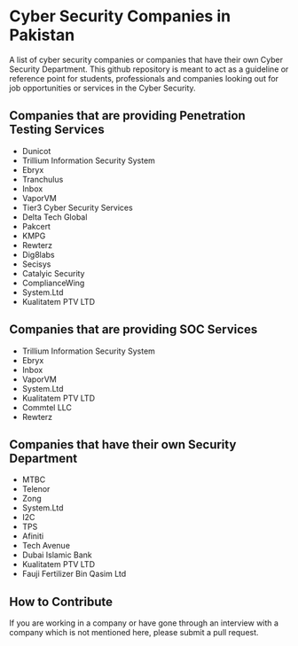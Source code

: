 # Cyber Security Companies in Pakistan
A list of cyber security companies or companies that have their own Cyber Security Department. 
This github repository is meant to act as a guideline or reference point for students, professionals and companies looking out for job opportunities or services in the Cyber Security.
<h2>Companies that are providing Penetration Testing Services</h2>
<ul>
<li>Dunicot <br /></li>
  
<li>Trillium Information Security System <br /></li>

<li>Ebryx <br /></li>

<li>Tranchulus <br /></li>

<li>Inbox <br /></li>

<li>VaporVM <br /></li>

<li>Tier3 Cyber Security Services <br /></li>

<li>Delta Tech Global <br /></li>

<li>Pakcert <br /></li>

<li>KMPG <br /></li>

<li>Rewterz <br /></li>

<li>Dig8labs <br /></li>

<li>Secisys <br /></li>

<li>Catalyic Security <br /></li>

<li>ComplianceWing <br /></li>

<li>System.Ltd <br /></li>

<li>Kualitatem PTV LTD <br /></li>

</ul>

<h2>Companies that are providing SOC Services</h2>
<ul>
<li>Trillium Information Security System</li>

<li>Ebryx</li>

<li>Inbox</li>

<li>VaporVM</li>

<li>System.Ltd <br /></li>

<li>Kualitatem PTV LTD</li>

<li>Commtel LLC</li>
<li>Rewterz </li>

</ul>

<h2>Companies that have their own Security Department</h2>

<ul>
<li>MTBC</li>

<li>Telenor</li>

<li>Zong</li>

<li>System.Ltd</li>

<li>I2C</li>

<li>TPS</li>

<li>Afiniti</li>

<li>Tech Avenue</li>

<li>Dubai Islamic Bank</li>

<li>Kualitatem PTV LTD</li>

<li>Fauji Fertilizer Bin Qasim Ltd</li>

</ul>

<h2>How to Contribute</h2>
If you are working in a company or have gone through an interview with a company which is not mentioned here, please submit a pull request.
